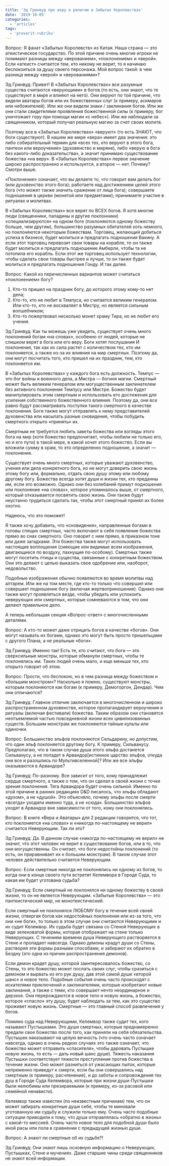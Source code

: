 ```yaml
---
title: 'Эд Гринвуд про веру и религию в Забытых Королевствах'
date: '2019-10-05'
categories:
  - 'articles'
tags:
  - 'proverit-rubriku'
---
```


Вопрос: Я фанат «Забытых Королевств» из Китая. Наша страна — это атеистическое государство. По этой причине очень многие игроки не понимают разницы между «верованием», «поклонением» и «верой». Если «атеист» считается тем, кто никому не верит, то я начинаю беспокоиться за душу своего персонажа. Мой вопрос такой: в чем разница между «верой» и «верованиями»?

Эд Гринвуд: Привет! В «Забытых Королевствах» все разумные существа считаются «верующими» в богов (то есть, они знают, что те существуют в мире и влияют на него). Они веруют по той причине, что видели аватары богов или их божественных слуг (к примеру, асимаров или небожителей). Или же они видели знаки / заклинания богов. Или же они стали свидетелями проявления божественной силы (к примеру, бог уничтожает гору при помощи магии «с небес»). Или же наблюдали за священником, который получал реальную магию за счет своих молитв.

Поэтому все в «Забытых Королевствах» «веруют» (то есть ЗНАЮТ, что боги существуют). В нашем же мире «вера» имеет два значения: это либо собирательный термин для «всех тех, кто веруют в этого бога, пантеон или вероучение» (духовенство и миряне), либо «верую в бога без какого-либо доказательства», а значит принимаю существование божества «на веру». В «Забытых Королевствах» первое значение широко распространено и используется, а второе — нет. Почему? Смотри выше.

«Поклонение» означает, что вы делаете то, что говорит вам делать бог (или духовенство этого бога); работаете над достижением целей этого бога (что может также значить сражение от лица бога); совершаете подношения в церкви (монетой или предметами); принимаете участие в ритуалах и молитвах.

В «Забытых Королевствах» все верят по ВСЕХ богов. Я хотя многие люди (священники, паладины и другие поклонники) «специализируются» на одном боге (поклоняются одному божеству больше, чем другим), большинство разумных обитателей хоть немного, но поклоняются некоторым божествам. Торговец, желающий добиться успеха в бизнесе, будет молиться и предлагать подношения Вакину. А если этот торговец перевозит свои товары на корабле, то он также будет молиться и предлагать подношение Амберли, чтобы та не потопила его корабль. Если этот же торговец использует технологии, чтобы сделать свои товары быстрее и лучше, то он также будет молиться и предлагать подношения Гонду. И так далее.

Вопрос: Какой из перечисленных вариантов может считаться «поклонением» богу?

1. Кто-то пришел на праздник богу, до которого этому кому-то нет дела;
2. Кто-то, кто не любит в Темпуса, но считается великим генералом. Или кто-то, кто не восхваляет в Мистру, но является сильным волшебником;
3. Кто-то пожертвовал несколько монет храму Тира, но не любит его учения.

Эд Гринвуд: Как ты можешь уже увидеть, существует очень много поклонений богам «на словах», особенно от людей, которые не слишком верят в бога или его веру. Боги хотят послушания И поклонения, так как их сила растет с количеством тех, кто им поклоняется, а также из-за их влияния на мир смертных. Поэтому да, они могут посчитать того, кто пришел на их праздник, тем, кто поклоняется им.

В «Забытых Королевствах» у каждого бога есть должность. Темпус — это бог войны и военного дела, а Мистра — богиня магии. Смертный может быть великим генералом или могущественным заклинателем без активного поклонения Темпусу или Мистре. Божество будет манипулировать этим смертным и использовать его достижения для усиления собственного божественного влияния. Поэтому да, они все равно будут рассматривать поступки такого смертного в качестве поклонения. Боги также могут отправлять к нему представителей духовенства или насылать разные сновидения, чтобы побудить смертного открыто «принять» их.

Смертным не требуется любить заветы божества или взгляды этого бога на мир (хотя божество предпочитает, чтобы любили не только его, но и его пути) в такой мере, в какой хочет этого божество. Если вы вложили сумму в храм, то это определенно подношение, а значит — поклонение.

Существует очень много смертных, которые уважают духовенство, учения или дела конкретного бога, но не могут доверить свою жизнь этому богу или, формально, отдать свою душу этому или любому другому богу. Божества всегда хотят души и жизни тех, кто преданны им, если это возможно. Однако они без колебаний примут подношения или поклонение «на словах», которое упоминалось выше, от смертного, который отказывается посвятить свою жизнь. Они также будут неустанно трудиться сделать так, чтобы этот смертный принял их более охотно.

Надеюсь, что это поможет!

Я также хочу добавить, что «сновидения», направленные богами в головы спящих смертных, часто включают в себя появление божества прямо во снах смертного. Оно говорит с ним прямо, в приказном тоне или даже загадками. Эти божества также могут использовать настоящие воплощения (сияющие или видимые всем изображения, двигающиеся по воздуху, пахнущие по-особому). Смертных также могут посетить птицы и существа, связанные с конкретным божеством. Они это делают с целью выказать свое одобрение или, наоборот, недовольство.

Подобные изображения обычно появляются во время молитвы над алтарем. Или же на том месте, где кто-то только что совершил или совершает подношение богу (включая жертвоприношение). Однако они также могут проявляться везде, чтобы убедить или успокоить неверующих или смертных, которые сомневаются в том, что они делают правильное дело.

А теперь небольшая секция «Вопрос-ответ» с многочисленными деталями.

Вопрос: А кто-то может даже отрицать богов в качестве «богов». Они могут называть их богами, однако это могут быть просто пришельцами с другого Плана, а не реальные «боги».

Эд Гринвуд: Именно так! Есть те, кто считают, что боги — это сверхсильные монстры, которые обманули смертных, чтобы те поклонялись им. Таких людей очень мало, и еще меньше тех, кто открыто говорит об этом.

Вопрос: Прости, что беспокою, но в чем разница между божеством и «большим монстром»? Насколько я помню, существуют монстры, которым поклоняются как богам (к примеру, Демогоргон, Дендар). Чем они отличаются?

Эд Гринвуд: Главное отличие заключается в многочисленном и широко распространенном духовенстве, которое пропагандирует вероучения и ритуалы (включая фестивали) божества. Таким образом они становятся неотъемлемой частью повседневной жизни всех цивилизованных существ. Большим монстрам же поклоняются тайные культы или одиночки.

Вопрос: Большинство эльфов поклоняются Сельдарину, но допустим, что один эльф поклоняется другому богу. К примеру, Сильванусу. Предполагаю, что в таком случае душа этого эльфа достанется Сильванусу, а не попадет в Арвандор\[истинное царство эльфов, откуда они все и разошлись по Мультивселенной\]? Или же все эльфы оказываются в Арвандоре?

Эд Гринвуд: По-разному. Все зависит от того, кому принадлежит сердце смертного, а также о том, что он сделал в своей жизни с точки зрения поклонения. Тяга Арвандора будет очень сильной. Именно по этой причине в ранних редакциях D&D писалось, что эльфы обладают «духом», а не «душой». Это объясняло, почему эльфы после смерти «всегда» уходили именно туда, а не «сюда». Большинство эльфов уходят в Арвандор вне зависимости от того, кому они поклонялись.

Вопрос: В книге «Вера и Аватары» для 2 редакции говорится, что тот, кто поклоняется «на словах» и «никогда по-настоящему не верил» считается Неверующим. Так ли это?

Эд Гринвуд: Да. В данном случае «никогда по-настоящему не верил» не значит, что этот человек не верит в существование богов, или в то, что они могущественны. Он считает, что боги недостойны поклонений (то есть, он приравнивает их к большим монстрам). В таком случае этот человек действительно считается Неверующим.

Вопрос: Если смертные никогда не поклонялись ни одному из богов, то когда они в конце своего пути встретят Келемвора в Городе Суда, то какая им будет уготована судьба?

Эд Гринвуд: Если смертный не поклонялся ни одному божеству в своей жизни, то он не является Неверующим. «Забытые Королевства» — это пантеистический мир, не монотеистический.

Если смертный не поклонялся ЛЮБОМУ богу в течение всей своей жизни, отвергая богов как недостойных поклонения или из-за того, что они «не боги», то только в этом случае они считаются Неверующими и их судит Келемвор. Их судьба будет связана со Стеной Неверующих в виде зеленоватой формы, которая отображает на стене только Неверующих. С течением времени душа Неверующего растворяется в Стене и пропадает навсегда. Однако демоны крадут души со Стены, растворяя эти формы разными способами, и забирают их обратно в Бездну (это одна из причин распространения демонов).

Если демон крадет душу, которой заинтересовалось божество, со Стены, то это божество может послать своих слуг, чтобы сразиться с демоном и вырвать из его рук душу, дав этой самой душе «второй шанс» и новое тело. Подобные события очень часто происходят с искателями приключений и заклинателями, которые изобретают новые заклинания, а также с теми, кто совершает нечто неординарное и дерзкое. Они перерождаются в новое тело и новую жизнь, а божество, которое «спасло» эту душу, будет наблюдать за тем, как это существо проживет новую жизнь. Смертные — это главный способ развлечения у богов.

Помимо суда над Неверующими, Келемвор также судит тех, кого называют Пустышками. Это души смертных, которые преднамеренно предали свое божество после того, как приняли на себя обязательства. Пустышек наказывают на целую вечность (что очень часто означает навсегда, однако в очень редких случаях это также означает, что божество может отправить «спасителя», чтобы даровать Пустышке новую жизнь, то есть — дать новый шанс душе). Тяжесть наказания Пустышки соответствует тяжести преступления против божества в течение жизни. Оно может разниться от ужасающих пыток, которые непременно приведут к смерти, если бы они совершались над смертным (к примеру, расчленение), и до заботы и сопровождения тех душ в Городе Суда Келемвора, которые при жизни души-Пустышки были нелюбимы или презираемыми (к примеру, из-за расовой или семейной ненависти).

Келемвор также известен (по неизвестным причинам) тем, что он может забирать конкретные души себе, чтобы те миновали уготованную им судьбу и служили только ему. Очень часто подобные ситуации приводили к тому, что душа отправлялась «обратно в жизнь» с какой-то миссией. Очень часто новое тело для подобной души было иной расы или пола в сравнении с предыдущей жизнью души.

Вопрос: А знают ли смертные об их судьбе?!

Эд Гринвуд: Они знают лишь основную информацию о Неверующих, Пустышках, Стене и мучениях. Даже старшие чины среди священников не знают всей информации.
